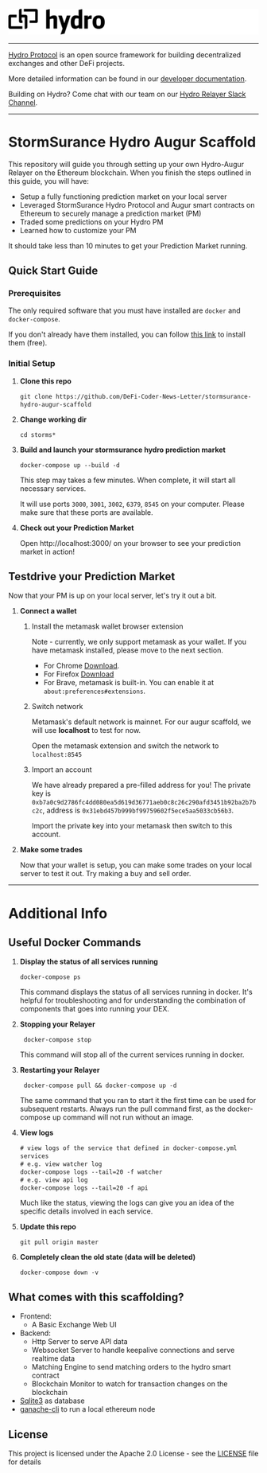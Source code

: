 ![image](assets/hydro_black_wider.png)

***

[Hydro Protocol](https://hydroprotocol.io) is an open source framework for building decentralized exchanges and other DeFi projects.

More detailed information can be found in our [developer documentation](https://developer.hydroprotocol.io/docs/overview/getting-started.html).

Building on Hydro? Come chat with our team on our [Hydro Relayer Slack Channel](https://join.slack.com/t/hydrorelayer/shared_invite/enQtNTc1Mjc3MDUyNTkzLWNmZjI0YmFhNTg4OTU4NTI5ZWE1MzY1ZTc1MDMyYmE1YzkwYWUwYzQ2MTNhMTRjNmVjMmEyOTRkMjFlNzAyMTQ).

***

# StormSurance Hydro Augur Scaffold

This repository will guide you through setting up your own Hydro-Augur Relayer on the Ethereum blockchain. When you finish the steps outlined in this guide, you will have:

- Setup a fully functioning prediction market on your local server
- Leveraged StormSurance Hydro Protocol and Augur smart contracts on Ethereum to securely manage a prediction market (PM)
- Traded some predictions on your Hydro PM
- Learned how to customize your PM

It should take less than 10 minutes to get your Prediction Market running.

## Quick Start Guide

### Prerequisites

The only required software that you must have installed are `docker` and `docker-compose`.

If you don't already have them installed, you can follow [this link](https://docs.docker.com/compose/install/) to install them (free).

### Initial Setup

1.  **Clone this repo**

        git clone https://github.com/DeFi-Coder-News-Letter/stormsurance-hydro-augur-scaffold

1.  **Change working dir**

        cd storms*

1.  **Build and launch your stormsurance hydro prediction market**

        docker-compose up --build -d

    This step may takes a few minutes.
    When complete, it will start all necessary services.

    It will use ports `3000`, `3001`, `3002`, `6379`, `8545` on your computer. Please make sure that these ports are available.

1.  **Check out your Prediction Market**

    Open http://localhost:3000/ on your browser to see your prediction market in action!
    
## Testdrive your Prediction Market

Now that your PM is up on your local server, let's try it out a bit.

1.  **Connect a wallet**

    1.  Install the metamask wallet browser extension
        
        Note - currently, we only support metamask as your wallet. If you have metamask installed, please move to the next section.

        - For Chrome [Download](https://chrome.google.com/webstore/detail/metamask/nkbihfbeogaeaoehlefnkodbefgpgknn).
        - For Firefox [Download](https://addons.mozilla.org/en-US/firefox/addon/ether-metamask/)
        - For Brave, metamask is built-in. You can enable it at `about:preferences#extensions`.

    1.  Switch network

        Metamask's default network is mainnet. For our augur scaffold, we will use **localhost** to test for now.

        Open the metamask extension and switch the network to `localhost:8545`

    1.  Import an account

        We have already prepared a pre-filled address for you! The private key is `0xb7a0c9d2786fc4dd080ea5d619d36771aeb0c8c26c290afd3451b92ba2b7bc2c`, address is `0x31ebd457b999bf99759602f5ece5aa5033cb56b3`.

        Import the private key into your metamask then switch to this account.

1.  **Make some trades**
    
    Now that your wallet is setup, you can make some trades on your local server to test it out. Try making a buy and sell order.

***

# Additional Info

## Useful Docker Commands

1.  **Display the status of all services running**

        docker-compose ps

    This command displays the status of all services running in docker. It's helpful for troubleshooting and for understanding the combination of components that goes into running your DEX.

2. **Stopping your Relayer**

        docker-compose stop

   This command will stop all of the current services running in docker.

3. **Restarting your Relayer**

        docker-compose pull && docker-compose up -d

   The same command that you ran to start it the first time can be used for subsequent restarts. Always run the pull command first, as the docker-compose up command will not run without an image.

1.  **View logs**

        # view logs of the service that defined in docker-compose.yml services
        # e.g. view watcher log
        docker-compose logs --tail=20 -f watcher
        # e.g. view api log
        docker-compose logs --tail=20 -f api

    Much like the status, viewing the logs can give you an idea of the specific details involved in each service.

5.  **Update this repo**

        git pull origin master

6.  **Completely clean the old state (data will be deleted)**

        docker-compose down -v

## What comes with this scaffolding?

- Frontend:
  - A Basic Exchange Web UI
- Backend:
  - Http Server to serve API data
  - Websocket Server to handle keepalive connections and serve realtime data
  - Matching Engine to send matching orders to the hydro smart contract
  - Blockchain Monitor to watch for transaction changes on the blockchain
- [Sqlite3](https://www.sqlite.org/index.html) as database
- [ganache-cli](https://github.com/trufflesuite/ganache-cli) to run a local ethereum node

## License

This project is licensed under the Apache 2.0 License - see the [LICENSE](LICENSE) file for details
